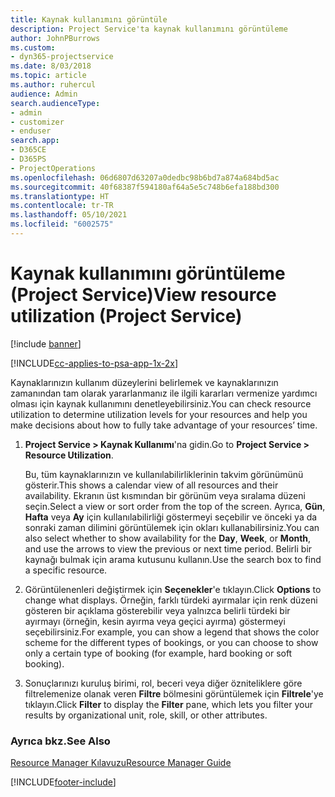 ```yaml
---
title: Kaynak kullanımını görüntüle
description: Project Service'ta kaynak kullanımını görüntüleme
author: JohnPBurrows
ms.custom:
- dyn365-projectservice
ms.date: 8/03/2018
ms.topic: article
ms.author: ruhercul
audience: Admin
search.audienceType:
- admin
- customizer
- enduser
search.app:
- D365CE
- D365PS
- ProjectOperations
ms.openlocfilehash: 06d6807d63207a0dedbc98b6bd7a874a684bd5ac
ms.sourcegitcommit: 40f68387f594180af64a5e5c748b6efa188bd300
ms.translationtype: HT
ms.contentlocale: tr-TR
ms.lasthandoff: 05/10/2021
ms.locfileid: "6002575"
---
```

# <a name="view-resource-utilization-project-service"></a><span data-ttu-id="bb0a6-103">Kaynak kullanımını görüntüleme (Project Service)</span><span class="sxs-lookup"><span data-stu-id="bb0a6-103">View resource utilization (Project Service)</span></span>

[!include [banner](../includes/psa-now-project-operations.md)]

[!INCLUDE[cc-applies-to-psa-app-1x-2x](../includes/cc-applies-to-psa-app-1x-2x.md)]

<span data-ttu-id="bb0a6-104">Kaynaklarınızın kullanım düzeylerini belirlemek ve kaynaklarınızın zamanından tam olarak yararlanmanız ile ilgili kararları vermenize yardımcı olması için kaynak kullanımını denetleyebilirsiniz.</span><span class="sxs-lookup"><span data-stu-id="bb0a6-104">You can check resource utilization to determine utilization levels for your resources and help you make decisions about how to fully take advantage of your resources’ time.</span></span>  
  
1. <span data-ttu-id="bb0a6-105">**Project Service > Kaynak Kullanımı**'na gidin.</span><span class="sxs-lookup"><span data-stu-id="bb0a6-105">Go to **Project Service > Resource Utilization**.</span></span> 

     <span data-ttu-id="bb0a6-106">Bu, tüm kaynaklarınızın ve kullanılabilirliklerinin takvim görünümünü gösterir.</span><span class="sxs-lookup"><span data-stu-id="bb0a6-106">This shows a calendar view of all resources and their availability.</span></span> <span data-ttu-id="bb0a6-107">Ekranın üst kısmından bir görünüm veya sıralama düzeni seçin.</span><span class="sxs-lookup"><span data-stu-id="bb0a6-107">Select a view or sort order from the top of the screen.</span></span> <span data-ttu-id="bb0a6-108">Ayrıca, **Gün**, **Hafta** veya **Ay** için kullanılabilirliği göstermeyi seçebilir ve önceki ya da sonraki zaman dilimini görüntülemek için okları kullanabilirsiniz.</span><span class="sxs-lookup"><span data-stu-id="bb0a6-108">You can also select whether to show availability for the **Day**, **Week**, or **Month**, and use the arrows to view the previous or next time period.</span></span> <span data-ttu-id="bb0a6-109">Belirli bir kaynağı bulmak için arama kutusunu kullanın.</span><span class="sxs-lookup"><span data-stu-id="bb0a6-109">Use the search box to find a specific resource.</span></span>      
  
2. <span data-ttu-id="bb0a6-110">Görüntülenenleri değiştirmek için **Seçenekler**'e tıklayın.</span><span class="sxs-lookup"><span data-stu-id="bb0a6-110">Click **Options** to change what displays.</span></span> <span data-ttu-id="bb0a6-111">Örneğin, farklı türdeki ayırmalar için renk düzeni gösteren bir açıklama gösterebilir veya yalnızca belirli türdeki bir ayırmayı (örneğin, kesin ayırma veya geçici ayırma) göstermeyi seçebilirsiniz.</span><span class="sxs-lookup"><span data-stu-id="bb0a6-111">For example, you can show a legend that shows the color scheme for the different types of bookings, or you can choose to show only a certain type of booking (for example, hard booking or soft booking).</span></span>  

3. <span data-ttu-id="bb0a6-112">Sonuçlarınızı kuruluş birimi, rol, beceri veya diğer özniteliklere göre filtrelemenize olanak veren **Filtre** bölmesini görüntülemek için **Filtrele**'ye tıklayın.</span><span class="sxs-lookup"><span data-stu-id="bb0a6-112">Click **Filter** to display the **Filter** pane, which lets you filter your results by organizational unit, role, skill, or other attributes.</span></span>  
  
### <a name="see-also"></a><span data-ttu-id="bb0a6-113">Ayrıca bkz.</span><span class="sxs-lookup"><span data-stu-id="bb0a6-113">See Also</span></span>  
 [<span data-ttu-id="bb0a6-114">Resource Manager Kılavuzu</span><span class="sxs-lookup"><span data-stu-id="bb0a6-114">Resource Manager Guide</span></span>](../psa/resource-manager-guide.md)


[!INCLUDE[footer-include](../includes/footer-banner.md)]
